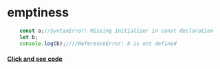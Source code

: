 # emptiness 
```javascript
    const a;//SyntaxError: Missing initializer in const declaration
    let b;
    console.log(b);////ReferenceError: b is not defined
```
#### [Click and see code](/1.Types/4.kinds%20of%20emptiness/app.js)
